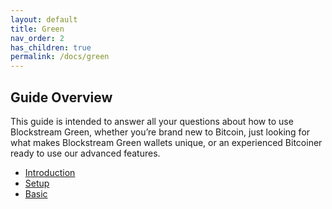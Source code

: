 ```yaml
---
layout: default
title: Green
nav_order: 2
has_children: true
permalink: /docs/green
--- 
```


## Guide Overview

This guide is intended to answer all your questions about how to use Blockstream Green, whether you’re brand new to Bitcoin, just looking for what makes Blockstream Green wallets unique, or an experienced Bitcoiner ready to use our advanced features.

* [Introduction](./intro.md)
* [Setup](./setup.md)
* [Basic](./basic.md)
